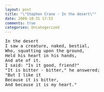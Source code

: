 ```yaml
---
layout: post
title: "\"Stephen Crane - In the desert\""
date: 2009-10-31 17:53
comments: true
categories: Uncategorized
---
```

<pre>In the desert
I saw a creature, naked, bestial,
Who, squatting upon the ground,
Held his heart in his hands,
And ate of it.
I said: "Is it good, friend?"
"It is bitter - bitter," he answered;
"But I like it
Because it is bitter,
And because it is my heart."</pre>
